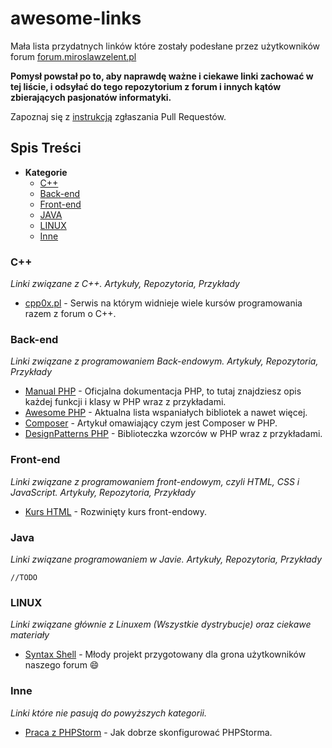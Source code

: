 # awesome-links
Mała lista przydatnych linków które zostały podesłane przez użytkowników forum [forum.miroslawzelent.pl](http://forum.miroslawzelent.pl/)

**Pomysł powstał po to, aby naprawdę ważne i ciekawe linki zachować w tej liście, i odsyłać do tego repozytorium z forum i innych kątów zbierających pasjonatów informatyki.**

Zapoznaj się z [instrukcją](CONTRIBUTING.md) zgłaszania Pull Requestów.

## Spis Treści
- **Kategorie**
	- [C++](#c++)
	- [Back-end](#back-end)
	- [Front-end](#front-end)
	- [JAVA](#java)
	- [LINUX](#linux)
	- [Inne](#inne)

### C++
*Linki związane z C++. Artykuły, Repozytoria, Przykłady*

* [cpp0x.pl](http://www.cpp0x.pl) - Serwis na którym widnieje wiele kursów programowania razem z forum o C++.

### Back-end
*Linki związane z programowaniem Back-endowym. Artykuły, Repozytoria, Przykłady*

* [Manual PHP](http://php.net/manual/en/) - Oficjalna dokumentacja PHP, to tutaj znajdziesz opis każdej funkcji i klasy w PHP wraz z przykładami.
* [Awesome PHP](https://github.com/ziadoz/awesome-php/) - Aktualna lista wspaniałych bibliotek a nawet więcej.
* [Composer](http://webhelp.pl/blog/co-to-jest-composer-jak-i-do-czego-mozna-go-uzywac/) - Artykuł omawiający czym jest Composer w PHP.
* [DesignPatterns PHP](https://github.com/domnikl/DesignPatternsPHP) - Biblioteczka wzorców w PHP wraz z przykładami.

### Front-end
*Linki związane z programowaniem front-endowym, czyli HTML, CSS i JavaScript. Artykuły, Repozytoria, Przykłady*

* [Kurs HTML](http://www.kurshtml.edu.pl) - Rozwinięty kurs front-endowy.

### Java
*Linki związane programowaniem w Javie. Artykuły, Repozytoria, Przykłady*

	//TODO

### LINUX
*Linki związane głównie z Linuxem (Wszystkie dystrybucje) oraz ciekawe materiały*

* [Syntax Shell](http://syntax-shell.me/) - Młody projekt przygotowany dla grona użytkowników naszego forum :smile:

### Inne
*Linki które nie pasują do powyższych kategorii.*

* [Praca z PHPStorm](https://laracasts.com/series/how-to-be-awesome-in-phpstorm) - Jak dobrze skonfigurować PHPStorma.

